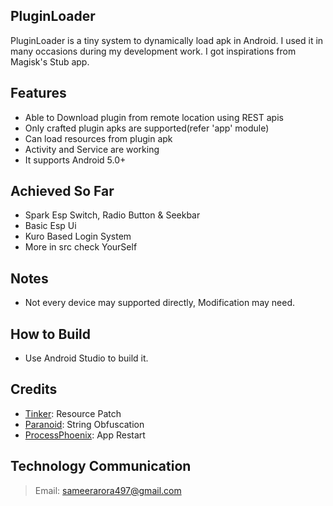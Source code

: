 ## PluginLoader
PluginLoader is a tiny system to dynamically load apk in Android. I used it in many occasions during my development work. I got inspirations from Magisk's Stub app.

## Features
- Able to Download plugin from remote location using REST apis
- Only crafted plugin apks are supported(refer 'app' module)
- Can load resources from plugin apk
- Activity and Service are working
- It supports Android 5.0+

## Achieved So Far
- Spark Esp Switch, Radio Button & Seekbar
- Basic Esp Ui
- Kuro Based Login System
- More in src check YourSelf

## Notes
- Not every device may supported directly, Modification may need.

## How to Build
- Use Android Studio to build it.


## Credits
- [Tinker](https://github.com/Tencent/tinker): Resource Patch
- [Paranoid](https://github.com/MichaelRocks/paranoid): String Obfuscation
- [ProcessPhoenix](https://github.com/JakeWharton/ProcessPhoenix): App Restart

## Technology Communication
> Email: sameerarora497@gmail.com
